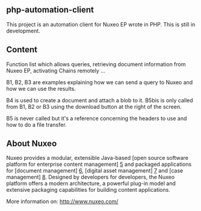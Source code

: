 ## php-automation-client

This project is an automation client for Nuxeo EP wrote in PHP.
This is still in development.

## Content

Function list which allows queries, retrieving document information from Nuxeo EP, activating Chains remotely ...

B1, B2, B3 are examples explaining how we can send a query to Nuxeo and how we can use the results.

B4 is used to create a document and attach a blob to it. B5bis is only called from B1, B2 or B3 using the download button at the right of the screen.

B5 is never called but it's a reference concerning the headers to use and how to do a file transfer.

## About Nuxeo

Nuxeo provides a modular, extensible Java-based [open source software
platform for enterprise content management] [5] and packaged applications
for [document management] [6], [digital asset management] [7] and
[case management] [8]. Designed by developers for developers, the Nuxeo
platform offers a modern architecture, a powerful plug-in model and
extensive packaging capabilities for building content applications.

[5]: http://www.nuxeo.com/en/products/ep
[6]: http://www.nuxeo.com/en/products/document-management
[7]: http://www.nuxeo.com/en/products/dam
[8]: http://www.nuxeo.com/en/products/case-management

More information on: <http://www.nuxeo.com/>